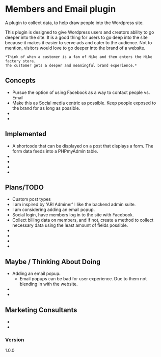 # Members and Email plugin

A plugin to collect data, to help draw people into the Wordpress site.

This plugin is designed to give Wordpress users and creators ability to go deeper into the site.
It is a good thing for users to go deep into the site because it makes it easier to serve ads and
cater to the audience. Not to mention, visitors would love to go deeper into the brand of a website.



    *Think of when a customer is a fan of Nike and then enters the Nike factory store.
    The customer gets a deeper and meaningful brand experience.*


## Concepts
*  Pursue the option of using Facebook as a way to contact people vs. Email
*  Make this as Social media centric as possible. Keep people exposed to the brand for as long as possible.
*  
*  




## Implemented
* A shortcode that can be displayed on a post that displays a form. The form data feeds into a PHPmyAdmin table.
*  
*  
*  
*  




## Plans/TODO
* Custom post types
* I am inspired by 'ARI Adminer' I like the backend admin suite.
* I am considering adding an email popup.
* Social login, have members log in to the site with Facebook.
* Collect billing data on members, and if not, create a method to collect necessary data using the least amount
  of fields possible. 
*
*
*
*

## Maybe / Thinking About Doing
* Adding an email popup.
    - Email popups can be bad for user experience. Due to them not blending in with the website.
*
*



## Marketing Consultants
*
*





### Version
1.0.0
